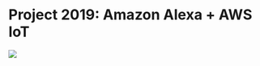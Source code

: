 # Project 2019: Amazon Alexa + AWS IoT

<img src=https://github.com/RubensZimbres/Repo-2018/blob/master/AWS-Amazon-Alexa-IoT/alexa.png>
